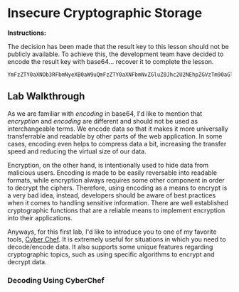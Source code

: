 # Insecure Cryptographic Storage

**Instructions:**

The decision has been made that the result key to this lesson should not be publicly available. To achieve this, the development team have decided to encode the result key with base64... recover it to complete the lesson.
```
YmFzZTY0aXNOb3RFbmNyeXB0aW9uQmFzZTY0aXNFbmNvZGluZ0Jhc2U2NEhpZGVzTm90aGluZ0Zyb21Zb3U=
```

## Lab Walkthrough

As we are familiar with *encoding* in base64, I'd like to mention that *encryption* and *encoding* are different and should not be used as interchangeable terms. We encode data so that it makes it more universally transferrable and readable by other parts of the web application. In some cases, encoding even helps to compress data a bit, increasing the transfer speed and reducing the virtual size of our data. 

Encryption, on the other hand, is intentionally used to hide data from malicious users. Encoding is made to be easily reversable into readable formats, while encryption always requires some other component in order to decrypt the ciphers. Therefore, using encoding as a means to encrypt is a very bad idea, instead, developers should be aware of best practices when it comes to handling sensitive information. There are well established cryptographic functions that are a reliable means to implement encryption into their applications.

Anyways, for this first lab, I'd like to introduce you to one of my favorite tools, [Cyber Chef]. It is extremely useful for situations in which you need to decode/encode data. It also supports some unique features regarding cryptographic topics, such as using specific algorithms to encrypt and decrypt data.

### Decoding Using CyberChef


[Cyber Chef]: https://gchq.github.io/CyberChef/
